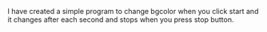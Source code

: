 I have created a simple program to change bgcolor when you click start and it changes after each second and stops when you press stop button.

